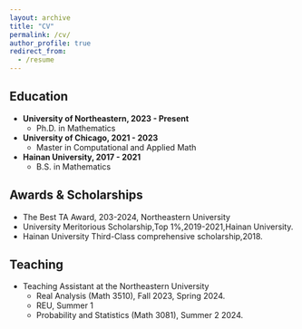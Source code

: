 ```yaml
---
layout: archive
title: "CV"
permalink: /cv/
author_profile: true
redirect_from:
  - /resume
---
```


## **Education**
* **University of Northeastern, 2023 - Present**
  * Ph.D. in Mathematics
* **University of Chicago, 2021 - 2023**
  * Master in Computational and Applied Math
* **Hainan University, 2017 - 2021**
  * B.S. in Mathematics


## **Awards & Scholarships**
* The Best TA Award, 203-2024, Northeastern University
* University Meritorious Scholarship,Top 1\%,2019-2021,Hainan University.
* Hainan University Third-Class comprehensive scholarship,2018.

## **Teaching**
* Teaching Assistant at the Northeastern University
  * Real Analysis (Math 3510), Fall 2023, Spring 2024.
  * REU, Summer 1
  * Probability and Statistics (Math 3081), Summer 2 2024.
  



